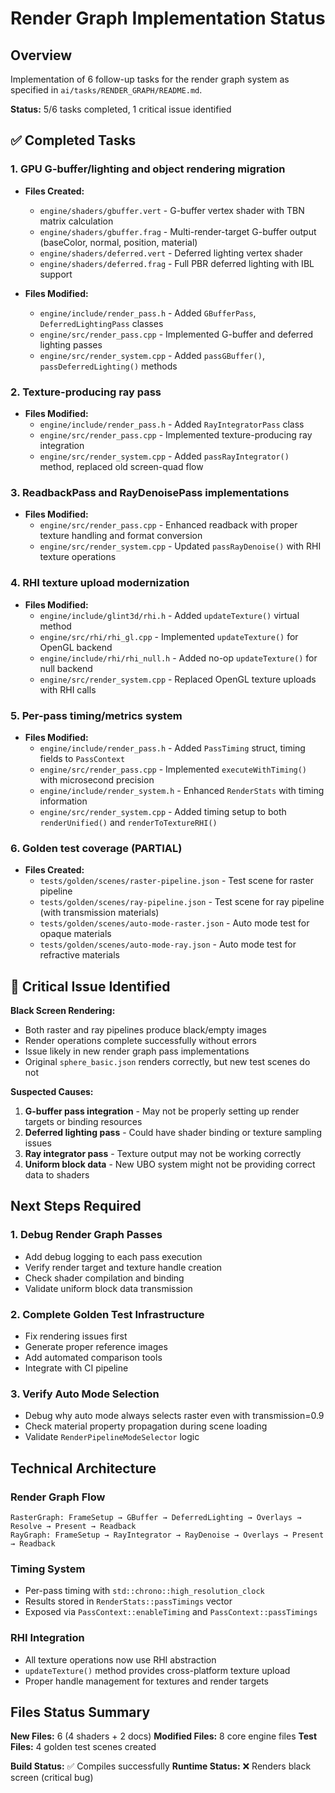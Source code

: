 # Render Graph Implementation Status

## Overview
Implementation of 6 follow-up tasks for the render graph system as specified in `ai/tasks/RENDER_GRAPH/README.md`.

**Status:** 5/6 tasks completed, 1 critical issue identified

## ✅ Completed Tasks

### 1. GPU G-buffer/lighting and object rendering migration
- **Files Created:**
  - `engine/shaders/gbuffer.vert` - G-buffer vertex shader with TBN matrix calculation
  - `engine/shaders/gbuffer.frag` - Multi-render-target G-buffer output (baseColor, normal, position, material)
  - `engine/shaders/deferred.vert` - Deferred lighting vertex shader
  - `engine/shaders/deferred.frag` - Full PBR deferred lighting with IBL support

- **Files Modified:**
  - `engine/include/render_pass.h` - Added `GBufferPass`, `DeferredLightingPass` classes
  - `engine/src/render_pass.cpp` - Implemented G-buffer and deferred lighting passes
  - `engine/src/render_system.cpp` - Added `passGBuffer()`, `passDeferredLighting()` methods

### 2. Texture-producing ray pass
- **Files Modified:**
  - `engine/include/render_pass.h` - Added `RayIntegratorPass` class
  - `engine/src/render_pass.cpp` - Implemented texture-producing ray integration
  - `engine/src/render_system.cpp` - Added `passRayIntegrator()` method, replaced old screen-quad flow

### 3. ReadbackPass and RayDenoisePass implementations
- **Files Modified:**
  - `engine/src/render_pass.cpp` - Enhanced readback with proper texture handling and format conversion
  - `engine/src/render_system.cpp` - Updated `passRayDenoise()` with RHI texture operations

### 4. RHI texture upload modernization
- **Files Modified:**
  - `engine/include/glint3d/rhi.h` - Added `updateTexture()` virtual method
  - `engine/src/rhi/rhi_gl.cpp` - Implemented `updateTexture()` for OpenGL backend
  - `engine/include/rhi/rhi_null.h` - Added no-op `updateTexture()` for null backend
  - `engine/src/render_system.cpp` - Replaced OpenGL texture uploads with RHI calls

### 5. Per-pass timing/metrics system
- **Files Modified:**
  - `engine/include/render_pass.h` - Added `PassTiming` struct, timing fields to `PassContext`
  - `engine/src/render_pass.cpp` - Implemented `executeWithTiming()` with microsecond precision
  - `engine/include/render_system.h` - Enhanced `RenderStats` with timing information
  - `engine/src/render_system.cpp` - Added timing setup to both `renderUnified()` and `renderToTextureRHI()`

### 6. Golden test coverage (PARTIAL)
- **Files Created:**
  - `tests/golden/scenes/raster-pipeline.json` - Test scene for raster pipeline
  - `tests/golden/scenes/ray-pipeline.json` - Test scene for ray pipeline (with transmission materials)
  - `tests/golden/scenes/auto-mode-raster.json` - Auto mode test for opaque materials
  - `tests/golden/scenes/auto-mode-ray.json` - Auto mode test for refractive materials

## 🚨 Critical Issue Identified

**Black Screen Rendering:**
- Both raster and ray pipelines produce black/empty images
- Render operations complete successfully without errors
- Issue likely in new render graph pass implementations
- Original `sphere_basic.json` renders correctly, but new test scenes do not

**Suspected Causes:**
1. **G-buffer pass integration** - May not be properly setting up render targets or binding resources
2. **Deferred lighting pass** - Could have shader binding or texture sampling issues
3. **Ray integrator pass** - Texture output may not be working correctly
4. **Uniform block data** - New UBO system might not be providing correct data to shaders

## Next Steps Required

### 1. Debug Render Graph Passes
- Add debug logging to each pass execution
- Verify render target and texture handle creation
- Check shader compilation and binding
- Validate uniform block data transmission

### 2. Complete Golden Test Infrastructure
- Fix rendering issues first
- Generate proper reference images
- Add automated comparison tools
- Integrate with CI pipeline

### 3. Verify Auto Mode Selection
- Debug why auto mode always selects raster even with transmission=0.9
- Check material property propagation during scene loading
- Validate `RenderPipelineModeSelector` logic

## Technical Architecture

### Render Graph Flow
```
RasterGraph: FrameSetup → GBuffer → DeferredLighting → Overlays → Resolve → Present → Readback
RayGraph: FrameSetup → RayIntegrator → RayDenoise → Overlays → Present → Readback
```

### Timing System
- Per-pass timing with `std::chrono::high_resolution_clock`
- Results stored in `RenderStats::passTimings` vector
- Exposed via `PassContext::enableTiming` and `PassContext::passTimings`

### RHI Integration
- All texture operations now use RHI abstraction
- `updateTexture()` method provides cross-platform texture upload
- Proper handle management for textures and render targets

## Files Status Summary

**New Files:** 6 (4 shaders + 2 docs)
**Modified Files:** 8 core engine files
**Test Files:** 4 golden test scenes created

**Build Status:** ✅ Compiles successfully
**Runtime Status:** ❌ Renders black screen (critical bug)